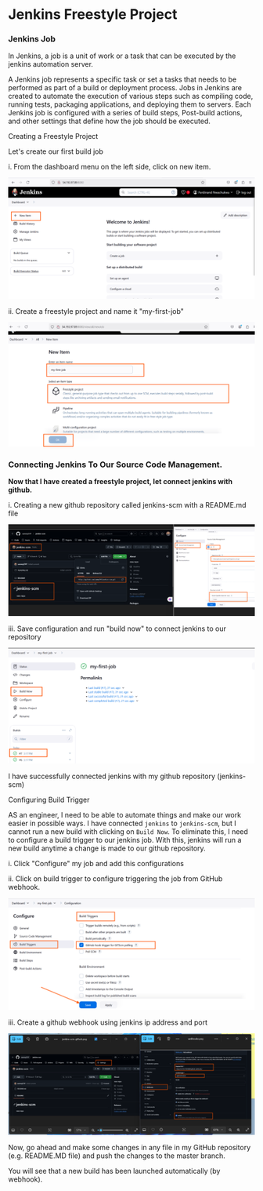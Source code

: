# Jenkins Freestyle Project

### Jenkins Job

In Jenkins, a job is a unit of work or a task that can be executed by the jenkins automation server.

A Jenkins job represents a specific task or set a tasks that needs to be performed as part of a build or deployment process. Jobs in Jenkins are created to automate the execution of various steps such as compiling code, running tests, packaging applications, and deploying them to servers. Each Jenkins job is configured with a series of build steps, Post-build actions, and other settings that define how the job should be executed.

Creating a Freestyle Project

Let's create our first build job

i. From the dashboard menu on the left side, click on new item.

![The Image shows the jenkins console](image/images/jenkins-console.png)

ii. Create a freestyle project and name it "my-first-job"

![The Image shows the creation of a "freestyle project"](image/images/jenkins-dashboard1.png)



### Connecting Jenkins To Our Source Code Management.

**Now that I have created a freestyle project, let connect jenkins with github.**


i. Creating a new github repository called jenkins-scm with a README.md file



![The Image shows the connection of jenkins to jenkins-scm in the github source code management console](image/images/jenkins-to-jenkins-scm.png)


iii. Save configuration and run "build now" to connect jenkins to our repository

![The Image shows the connection of jenkins to repository](image/images/connect-jenkins-to-repository.png)

I have successfully connected jenkins with my github repository (jenkins-scm)


Configuring Build Trigger

AS an engineer, I need to be able to automate things and make our work easier in possible ways. I have connected `jenkins` to `jenkins-scm`, but I cannot run a new build with clicking on `Build Now`. To eliminate this, I need to configure a build trigger to our jenkins job. With this, jenkins will run a new build anytime a change is made to our github repository.


i. Click "Configure" my job and add this configurations


ii. Click on build trigger to configure triggering the job from GitHub webhook.  


![The Image shows the configure jenkins build trigger](image/images/jenkins-configure-build-trigger.png)


iii. Create a github webhook using jenkins ip address and port


![The Image shows the configure webhook using jenkins ip address and port](image/images/jenkins-webhook.png)


Now, go ahead and make some changes in any file in my GitHub repository (e.g. README.MD file) and push the changes to the master branch.

You will see that a new build has been launched automatically (by webhook).
